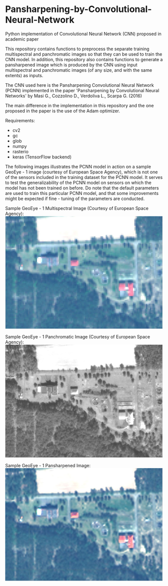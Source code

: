 # Pansharpening-by-Convolutional-Neural-Network
Python implementation of Convolutional Neural Network (CNN) proposed in academic paper

This repository contains functions to preprocess the separate training multispectral and panchromatic images so that they can be used
to train the CNN model. In addition, this repository also contains functions to generate a pansharpened image which is produced by the 
CNN using input multispectral and panchromatic images (of any size, and with the same extents) as inputs. 

The CNN used here is the Pansharpening Convolutional Neural Network (PCNN) implemented in the paper 
'Pansharpening by Convolutional Neural Networks' by Masi G., Cozzolino D., Verdoliva L., Scarpa G. (2016)

The main difference in the implementation in this repository and the one proposed in the paper is the use of the Adam optimizer.

Requirements:
- cv2
- gc
- glob
- numpy
- rasterio
- keras (TensorFlow backend)


The following images illustrates the PCNN model in action on a sample GeoEye - 1 image (courtesy of European Space Agency), which is not one of the sensors included in the training dataset for the PCNN model. It serves to test the generalizability of the PCNN model on sensors on which the model has not been trained on before. Do note that the default parameters are used to train this particular PCNN model, and that some improvements might be expected if fine - tuning of the parameters are conducted.


Sample GeoEye - 1 Multispectral Image (Courtesy of European Space Agency):
![Alt Text](https://github.com/ThomasWangWeiHong/Pansharpening-by-Convolutional-Neural-Network/blob/master/Test_Enlarged.JPG)


Sample GeoEye - 1 Panchromatic Image (Courtesy of European Space Agency):
![Alt Text](https://github.com/ThomasWangWeiHong/Pansharpening-by-Convolutional-Neural-Network/blob/master/Test_Enlarged_Pan.JPG)


Sample GeoEye - 1 Pansharpened Image:
![Alt Text](https://github.com/ThomasWangWeiHong/Pansharpening-by-Convolutional-Neural-Network/blob/master/Test_Enlarged_PSH.JPG)
